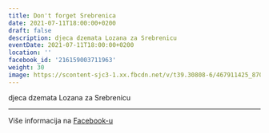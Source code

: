 ```yaml
---
title: Don't forget Srebrenica
date: 2021-07-11T18:00:00+0200
draft: false
description: djeca dzemata Lozana za Srebrenicu
eventDate: 2021-07-11T18:00:00+0200
location: ''
facebook_id: '216159003711963'
weight: 30
image: https://scontent-sjc3-1.xx.fbcdn.net/v/t39.30808-6/467911425_8702124949883247_8451066247417132989_n.jpg?_nc_cat=103&ccb=1-7&_nc_sid=9e60e4&_nc_ohc=LlcqVOHZhykQ7kNvwHFrZEp&_nc_oc=AdkQ1dOrV0urzlgvdDs-j3yf2BBz0RujyONuwXBiZZn21Tjl7Vzl3ZL3OXZdKJnX4f0&_nc_zt=23&_nc_ht=scontent-sjc3-1.xx&edm=ABTKTjYEAAAA&_nc_gid=l78bfNNW_aQDaVrB-k2VZw&oh=00_AfMC3zRevOS4XXm-s6DNJhZmdK1LisSpWYS6VIYFKoTqZg&oe=6846F659
---
```


djeca dzemata Lozana za Srebrenicu

---

Više informacija na [Facebook-u](https://facebook.com/events/216159003711963)